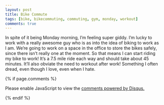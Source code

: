 ```yaml
---
layout: post
title: Bike Commute
tags: [bike, bikecommuting, commuting, gym, monday, workout]
comments: true
---
```


In spite of it being Monday morning, I’m feeling super giddy. I’m lucky to work with a really awesome guy who is as into the idea of biking to work as I am. We’re going to work on a space in the office to store the bikes safely, since there isn’t really one at the moment. So that means I can start riding my bike to work! It’s a 7.5 mile ride each way and should take about 45 minutes. It’ll also obviate the need to workout after work! Something I often dread, even though I love, even when I hate.

{% if page.comments %}
    
<div id="disqus_thread"></div>
<script>

/**
*  RECOMMENDED CONFIGURATION VARIABLES: EDIT AND UNCOMMENT THE SECTION BELOW TO INSERT DYNAMIC VALUES FROM YOUR PLATFORM OR CMS.
*  LEARN WHY DEFINING THESE VARIABLES IS IMPORTANT: https://disqus.com/admin/universalcode/#configuration-variables*/
/*
var disqus_config = function () {
this.page.url = PAGE_URL;  // Replace PAGE_URL with your page's canonical URL variable
this.page.identifier = PAGE_IDENTIFIER; // Replace PAGE_IDENTIFIER with your page's unique identifier variable
};
*/
(function() { // DON'T EDIT BELOW THIS LINE
var d = document, s = d.createElement('script');
s.src = '//sbro.disqus.com/embed.js';
s.setAttribute('data-timestamp', +new Date());
(d.head || d.body).appendChild(s);
})();
</script>
<noscript>Please enable JavaScript to view the <a href="https://disqus.com/?ref_noscript">comments powered by Disqus.</a></noscript>
                                

{% endif %}

</div>